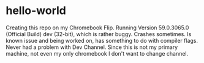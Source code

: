 # hello-world

Creating this repo on my Chromebook Flip. 
Running Version 59.0.3065.0 (Official Build) dev (32-bit), which is rather buggy. Crashes sometimes. Is known issue and being worked on, has something to do with compiler flags. 
Never had a problem with Dev Channel.
Since this is not my primary machine, not even my only chromebook I don't want to change channel.
